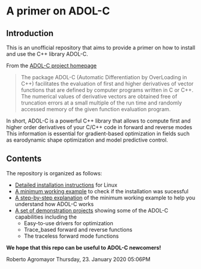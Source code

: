 # A primer on ADOL-C

## Introduction

This is an unofficial repository that aims to provide a primer on how to install and use the C++ library ADOL-C.

 From the [ADOL-C project homepage](https://projects.coin-or.org/ADOL-C)

> The package ADOL-C (Automatic Differentiation by OverLoading in C++) facilitates the evaluation of first and higher derivatives of vector functions that are defined by computer programs written in C or C++.
The numerical values of derivative vectors are obtained free of truncation errors at a small multiple of the run time and randomly accessed memory of the given function evaluation program.

In short, ADOL-C is a powerful C++ library that allows to compute first and higher order derivatives of your C/C++ code in forward and reverse modes This information is essential for gradient-based optimization in fields such as earodynamic shape optimization and model predictive control.

## Contents

The repository is organized as follows:

- [Detailed installation instructions](./adolc_installation) for Linux
- [A minimum working example](./adolc_minimum_working_example.md) to check if the installation was sucessful
- [A step-by-step explanation](./adolc_minimum_working_example_explanation.md) of the minimum working example to help you understand how ADOL-C works
- [A set of demonstration projects](/my_demos) showing some of the ADOL-C capabilities including the
	- Easy-to-use drivers for optimization
	- Trace_based forward and reverse functions
	- The traceless forward mode functions
	
	



**We hope that this repo can be useful to ADOL-C newcomers!**

Roberto Agromayor
Thursday, 23. January 2020 05:06PM 

